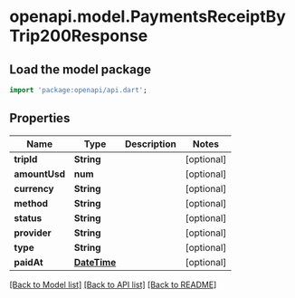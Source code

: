 # openapi.model.PaymentsReceiptByTrip200Response

## Load the model package
```dart
import 'package:openapi/api.dart';
```

## Properties
Name | Type | Description | Notes
------------ | ------------- | ------------- | -------------
**tripId** | **String** |  | [optional] 
**amountUsd** | **num** |  | [optional] 
**currency** | **String** |  | [optional] 
**method** | **String** |  | [optional] 
**status** | **String** |  | [optional] 
**provider** | **String** |  | [optional] 
**type** | **String** |  | [optional] 
**paidAt** | [**DateTime**](DateTime.md) |  | [optional] 

[[Back to Model list]](../README.md#documentation-for-models) [[Back to API list]](../README.md#documentation-for-api-endpoints) [[Back to README]](../README.md)


